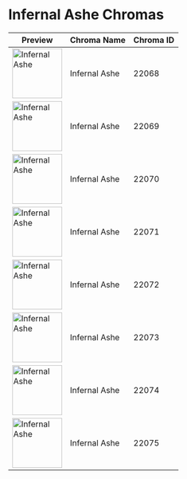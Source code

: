 # Infernal Ashe Chromas

| Preview | Chroma Name | Chroma ID |
|---|---|---|
| <img src='https://raw.communitydragon.org/latest/plugins/rcp-be-lol-game-data/global/default/v1/champion-chroma-images/22/22068.png' alt='Infernal Ashe' width='100'> | Infernal Ashe | 22068 |
| <img src='https://raw.communitydragon.org/latest/plugins/rcp-be-lol-game-data/global/default/v1/champion-chroma-images/22/22069.png' alt='Infernal Ashe' width='100'> | Infernal Ashe | 22069 |
| <img src='https://raw.communitydragon.org/latest/plugins/rcp-be-lol-game-data/global/default/v1/champion-chroma-images/22/22070.png' alt='Infernal Ashe' width='100'> | Infernal Ashe | 22070 |
| <img src='https://raw.communitydragon.org/latest/plugins/rcp-be-lol-game-data/global/default/v1/champion-chroma-images/22/22071.png' alt='Infernal Ashe' width='100'> | Infernal Ashe | 22071 |
| <img src='https://raw.communitydragon.org/latest/plugins/rcp-be-lol-game-data/global/default/v1/champion-chroma-images/22/22072.png' alt='Infernal Ashe' width='100'> | Infernal Ashe | 22072 |
| <img src='https://raw.communitydragon.org/latest/plugins/rcp-be-lol-game-data/global/default/v1/champion-chroma-images/22/22073.png' alt='Infernal Ashe' width='100'> | Infernal Ashe | 22073 |
| <img src='https://raw.communitydragon.org/latest/plugins/rcp-be-lol-game-data/global/default/v1/champion-chroma-images/22/22074.png' alt='Infernal Ashe' width='100'> | Infernal Ashe | 22074 |
| <img src='https://raw.communitydragon.org/latest/plugins/rcp-be-lol-game-data/global/default/v1/champion-chroma-images/22/22075.png' alt='Infernal Ashe' width='100'> | Infernal Ashe | 22075 |
